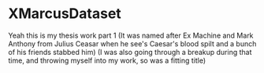 # XMarcusDataset
Yeah this is my thesis work part 1 (It was named after Ex Machine and Mark Anthony from Julius Ceasar when he see's Caesar's blood spilt and a bunch of his friends stabbed him) (I was also going through a breakup during that time, and throwing myself into my work, so was a fitting title)
